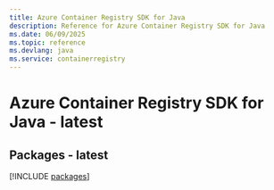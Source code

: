 ```yaml
---
title: Azure Container Registry SDK for Java
description: Reference for Azure Container Registry SDK for Java
ms.date: 06/09/2025
ms.topic: reference
ms.devlang: java
ms.service: containerregistry
---
```

# Azure Container Registry SDK for Java - latest
## Packages - latest
[!INCLUDE [packages](container-registry-index.md)]